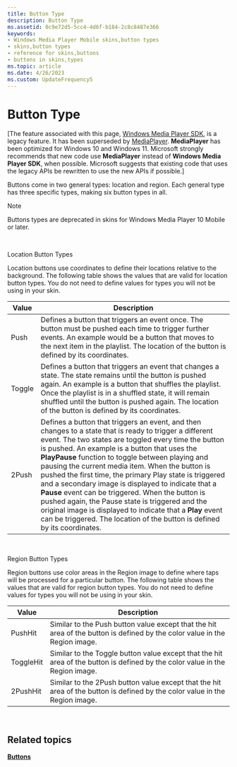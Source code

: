 ```yaml
---
title: Button Type
description: Button Type
ms.assetid: 0c9e72d5-5cc4-4d6f-b184-2c8c8487e366
keywords:
- Windows Media Player Mobile skins,button types
- skins,button types
- reference for skins,buttons
- buttons in skins,types
ms.topic: article
ms.date: 4/26/2023
ms.custom: UpdateFrequency5
---
```


# Button Type

\[The feature associated with this page, [Windows Media Player SDK](/windows/win32/wmp/windows-media-player-sdk), is a legacy feature. It has been superseded by [MediaPlayer](/uwp/api/Windows.Media.Playback.MediaPlayer). **MediaPlayer** has been optimized for Windows 10 and Windows 11. Microsoft strongly recommends that new code use **MediaPlayer** instead of **Windows Media Player SDK**, when possible. Microsoft suggests that existing code that uses the legacy APIs be rewritten to use the new APIs if possible.\]

Buttons come in two general types: location and region. Each general type has three specific types, making six button types in all.

> [!Note]  
> Buttons types are deprecated in skins for Windows Media Player 10 Mobile or later.

 

Location Button Types

Location buttons use coordinates to define their locations relative to the background. The following table shows the values that are valid for location button types. You do not need to define values for types you will not be using in your skin.



| Value  | Description                                                                                                                                                                                                                                                                                                                                                                                                                                                                                                                                                                                                                                                                                  |
|--------|----------------------------------------------------------------------------------------------------------------------------------------------------------------------------------------------------------------------------------------------------------------------------------------------------------------------------------------------------------------------------------------------------------------------------------------------------------------------------------------------------------------------------------------------------------------------------------------------------------------------------------------------------------------------------------------------|
| Push   | Defines a button that triggers an event once. The button must be pushed each time to trigger further events. An example would be a button that moves to the next item in the playlist. The location of the button is defined by its coordinates.                                                                                                                                                                                                                                                                                                                                                                                                                                             |
| Toggle | Defines a button that triggers an event that changes a state. The state remains until the button is pushed again. An example is a button that shuffles the playlist. Once the playlist is in a shuffled state, it will remain shuffled until the button is pushed again. The location of the button is defined by its coordinates.                                                                                                                                                                                                                                                                                                                                                           |
| 2Push  | Defines a button that triggers an event, and then changes to a state that is ready to trigger a different event. The two states are toggled every time the button is pushed. An example is a button that uses the **PlayPause** function to toggle between playing and pausing the current media item. When the button is pushed the first time, the primary Play state is triggered and a secondary image is displayed to indicate that a **Pause** event can be triggered. When the button is pushed again, the Pause state is triggered and the original image is displayed to indicate that a **Play** event can be triggered. The location of the button is defined by its coordinates. |



 

Region Button Types

Region buttons use color areas in the Region image to define where taps will be processed for a particular button. The following table shows the values that are valid for region button types. You do not need to define values for types you will not be using in your skin.



| Value     | Description                                                                                                                  |
|-----------|------------------------------------------------------------------------------------------------------------------------------|
| PushHit   | Similar to the Push button value except that the hit area of the button is defined by the color value in the Region image.   |
| ToggleHit | Similar to the Toggle button value except that the hit area of the button is defined by the color value in the Region image. |
| 2PushHit  | Similar to the 2Push button value except that the hit area of the button is defined by the color value in the Region image.  |



 

## Related topics

<dl> <dt>

[**Buttons**](buttons.md)
</dt> </dl>

 

 




